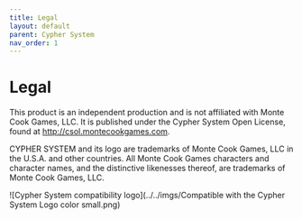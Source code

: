 ```yaml
---
title: Legal
layout: default
parent: Cypher System
nav_order: 1
---
```

# Legal
This product is an independent production and is not affiliated with Monte Cook Games, LLC. It is published under the Cypher System Open License, found at http://csol.montecookgames.com.

CYPHER SYSTEM and its logo are trademarks of Monte Cook Games, LLC in the U.S.A. and other countries. All Monte Cook Games characters and character names, and the distinctive likenesses thereof, are trademarks of Monte Cook Games, LLC.

![Cypher System compatibility logo](../../imgs/Compatible with the Cypher System Logo color small.png)

